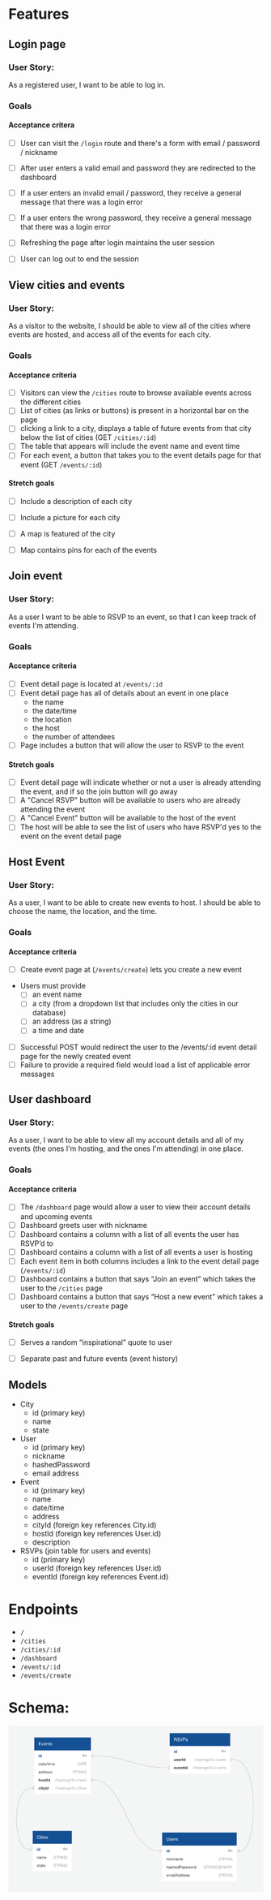 # Features

## Login page
### User Story:
As a registered user, I want to be able to log in.

### Goals
#### Acceptance critera
- [ ] User can visit the `/login` route and there's a form with email / password / nickname
- [ ] After user enters a valid email and password they are redirected to the dashboard
- [ ] If a user enters an invalid email / password, they receive a general message that there was a login error
- [ ] If a user enters the wrong password, they receive a general message that there was a login error
- [ ] Refreshing the page after login maintains the user session
- [ ] User can log out to end the session


## View cities and events
### User Story:
As a visitor to the website, I should be able to view all of the cities where events are hosted, and access all of the events for each city.

### Goals
#### Acceptance criteria
- [ ] Visitors can view the `/cities` route to browse available events across the different cities
- [ ] List of cities (as links or buttons) is present in a horizontal bar on the page
- [ ] clicking a link to a city, displays a table of future events from that city below the list of cities (GET `/cities/:id`)
- [ ] The table that appears will include the event name and event time
- [ ] For each event, a button that takes you to the event details page for that event (GET `/events/:id`)

#### Stretch goals
- [ ] Include a description of each city
- [ ] Include a picture for each city
- [ ] A map is featured of the city
- [ ] Map contains pins for each of the events


## Join event
### User Story:
As a user I want to be able to RSVP to an event, so that I can keep track of events I'm attending.

### Goals
#### Acceptance criteria
- [ ] Event detail page is located at `/events/:id`
- [ ] Event detail page has all of details about an event in one place
    - the name
    - the date/time
    - the location
    - the host
    - the number of attendees
- [ ] Page includes a button that will allow the user to RSVP to the event

#### Stretch goals
- [ ] Event detail page will indicate whether or not a user is already attending the event, and if so the join button will go away
- [ ] A "Cancel RSVP" button will be available to users who are already attending the event
- [ ] A "Cancel Event" button will be available to the host of the event
- [ ] The host will be able to see the list of users who have RSVP'd yes to the event on the event detail page

## Host Event
### User Story:
As a user, I want to be able to create new events to host. I should be able to choose the name, the location, and the time.

### Goals
#### Acceptance criteria
- [ ] Create event page at (`/events/create`) lets you create a new event
- Users must provide
    - [ ] an event name
    - [ ] a city (from a dropdown list that includes only the cities in our database)
    - [ ] an address (as a string)
    - [ ] a time and date
- [ ] Successful POST would redirect the user to the /events/:id event detail page for the newly created event
- [ ] Failure to provide a required field would load a list of applicable error messages

## User dashboard
### User Story:
As a user, I want to be able to view all my account details and all of my events (the ones I'm hosting, and the ones I'm attending) in one place.
### Goals
#### Acceptance criteria
- [ ] The `/dashboard` page would allow a user to view their account details and upcoming events
- [ ] Dashboard greets user with nickname
- [ ] Dashboard contains a column with a list of all events the user has RSVP’d to
- [ ] Dashboard contains a column with a list of all events a user is hosting
- [ ] Each event item in both columns includes a link to the event detail page (`/events/:id`)
- [ ] Dashboard contains a button that says “Join an event” which takes the user to the `/cities` page
- [ ] Dashboard contains a button that says “Host a new event” which takes a user to the `/events/create` page

#### Stretch goals
- [ ] Serves a random “inspirational” quote to user
- [ ] Separate past and future events (event history)



## Models
- City
    - id (primary key)
    - name
    - state
- User
    - id (primary key)
    - nickname
    - hashedPassword
    - email address
- Event
    - id (primary key)
    - name
    - date/time
    - address
    - cityId (foreign key references City.id)
    - hostId (foreign key references User.id)
    - description
- RSVPs (join table for users and events)
    - id (primary key)
    - userId (foreign key references User.id)
    - eventId (foreign key references Event.id)

# Endpoints
- `/`
- `/cities`
- `/cities/:id`
- `/dashboard`
- `/events/:id`
- `/events/create`

# Schema:
![Schema](schema.png)
